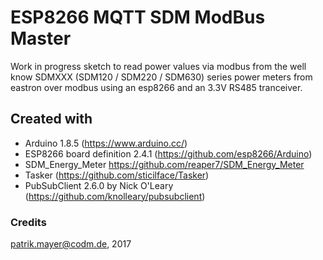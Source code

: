# ESP8266 MQTT SDM ModBus Master

Work in progress sketch to read power values via modbus from the well know SDMXXX (SDM120 / SDM220 / SDM630) series power meters from eastron over modbus using an esp8266 and an 3.3V RS485 tranceiver.

## Created with
- Arduino 1.8.5 (https://www.arduino.cc/)
- ESP8266 board definition 2.4.1 (https://github.com/esp8266/Arduino)
- SDM_Energy_Meter https://github.com/reaper7/SDM_Energy_Meter
- Tasker (https://github.com/sticilface/Tasker)
- PubSubClient 2.6.0 by Nick O'Leary (https://github.com/knolleary/pubsubclient)

### Credits 
patrik.mayer@codm.de, 2017
